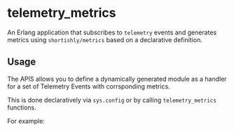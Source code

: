 # telemetry_metrics
An Erlang application that subscribes to `telemetry` events and generates metrics using `shortishly/metrics` based on a declarative definition.

## Usage
The APIS allows you to define a dynamically generated module as a handler for a set of Telemetry Events with corrsponding metrics.

This is done declaratively via `sys.config` or by calling `telemetry_metrics` functions.

For example:
```erlang
```
